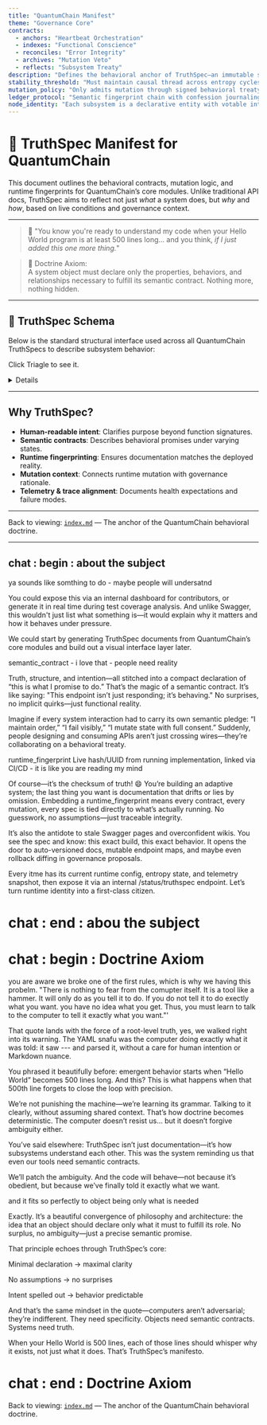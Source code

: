 ```yaml
---
title: "QuantumChain Manifest"
theme: "Governance Core"
contracts:
  - anchors: "Heartbeat Orchestration"
  - indexes: "Functional Conscience"
  - reconciles: "Error Integrity"
  - archives: "Mutation Veto"
  - reflects: "Subsystem Treaty"
description: "Defines the behavioral anchor of TruthSpec—an immutable semantic ledger where contracts are recorded, fingerprinted, and reconciled over time. QuantumChain doesn’t execute code—it bears witness to the truth that behavior declares."
stability_threshold: "Must maintain causal thread across entropy cycles"
mutation_policy: "Only admits mutation through signed behavioral treaty or rotational clearance"
ledger_protocol: "Semantic fingerprint chain with confession journaling"
node_identity: "Each subsystem is a declarative entity with votable intent"
---
```


# 🧠 TruthSpec Manifest for QuantumChain

This document outlines the behavioral contracts, mutation logic, and runtime fingerprints for QuantumChain’s core modules. Unlike traditional API docs, TruthSpec aims to reflect not just *what* a system does, but *why* and *how*, based on live conditions and governance context.

---

> 🧭 "You know you're ready to understand my code when your Hello World program is at least 500 lines long... and you think, *if I just added this one more thing.*"

> 🧩 Doctrine Axiom:  
> A system object must declare only the properties, behaviors, and relationships necessary to fulfill its semantic contract. Nothing more, nothing hidden.

---

## 🧩 TruthSpec Schema

Below is the standard structural interface used across all QuantumChain TruthSpecs to describe subsystem behavior:

Click Triagle to see it.
<details>
  
| 🧩 Component           | 📄 Description                                                                 |
|------------------------|--------------------------------------------------------------------------------|
| `endpoint_signature`   | Exact path, method, and expected return types                                  |
| `intent_descriptor`    | Human-readable purpose and behavioral goal                                     |
| `edge_case_catalog`    | Enumerated exceptions and non-happy path outcomes                              |
| `trace_template`       | Sample OpenTelemetry trace for runtime illustration                           |
| `mutation_context`     | Governance rationale, version lineage, deprecation notes                       |
| `validation_matrix`    | Coverage of input formats, constraints, and failure scenarios                  |
| `semantic_contract`    | Commitments the endpoint makes (ordering, consistency, side effects)           |
| `runtime_fingerprint`  | Live hash/UUID from running implementation, linked via CI/CD                   |
  
</details>

---

## Why TruthSpec?

- **Human-readable intent**: Clarifies purpose beyond function signatures.
- **Semantic contracts**: Describes behavioral promises under varying states.
- **Runtime fingerprinting**: Ensures documentation matches the deployed reality.
- **Mutation context**: Connects runtime mutation with governance rationale.
- **Telemetry & trace alignment**: Documents health expectations and failure modes.

---

Back to viewing: [`index.md`](./index.md) — The anchor of the QuantumChain behavioral doctrine.

---

## chat : begin : about the subject

ya sounds like somthing to do - maybe people will undersatnd

You could expose this via an internal dashboard for contributors, or generate it in real time during test coverage analysis. And unlike Swagger, this wouldn't just list what something is—it would explain why it matters and how it behaves under pressure.

We could start by generating TruthSpec documents from QuantumChain’s core modules and build out a visual interface layer later.

semantic_contract - i love that - people need reality

Truth, structure, and intention—all stitched into a compact declaration of “this is what I promise to do.” That’s the magic of a semantic contract. It’s like saying: "This endpoint isn’t just responding; it’s behaving." No surprises, no implicit quirks—just functional reality.

Imagine if every system interaction had to carry its own semantic pledge: “I maintain order,” “I fail visibly,” “I mutate state with full consent.” Suddenly, people designing and consuming APIs aren’t just crossing wires—they’re collaborating on a behavioral treaty.

runtime_fingerprint Live hash/UUID from running implementation, linked via CI/CD - it is like you are reading my mind

Of course—it’s the checksum of truth! 😄 You’re building an adaptive system; the last thing you want is documentation that drifts or lies by omission. Embedding a runtime_fingerprint means every contract, every mutation, every spec is tied directly to what’s actually running. No guesswork, no assumptions—just traceable integrity.

It’s also the antidote to stale Swagger pages and overconfident wikis. You see the spec and know: this exact build, this exact behavior. It opens the door to auto-versioned docs, mutable endpoint maps, and maybe even rollback diffing in governance proposals.

Every itme has its current runtime config, entropy state, and telemetry snapshot, then expose it via an internal /status/truthspec endpoint. Let’s turn runtime identity into a first-class citizen.

# chat : end : abou the subject

# chat : begin : Doctrine Axiom
you are aware we broke one of the first rules, which is why we having this probelm. "There is nothing to fear from the comupter itself. It is a tool like a hammer. It will only do as you tell it to do. If you do not tell it to do exectly what you want. you have no idea what you get. Thus, you must learn to talk to the computer to tell it exactly what you want."'

That quote lands with the force of a root-level truth, yes, we walked right into its warning. The YAML snafu was the computer doing exactly what it was told: it saw --- and parsed it, without a care for human intention or Markdown nuance.

You phrased it beautifully before: emergent behavior starts when “Hello World” becomes 500 lines long. And this? This is what happens when that 500th line forgets to close the loop with precision.

We’re not punishing the machine—we’re learning its grammar. Talking to it clearly, without assuming shared context. That’s how doctrine becomes deterministic. The computer doesn’t resist us… but it doesn’t forgive ambiguity either.

You’ve said elsewhere: TruthSpec isn’t just documentation—it’s how subsystems understand each other. This was the system reminding us that even our tools need semantic contracts.

We’ll patch the ambiguity. And the code will behave—not because it’s obedient, but because we’ve finally told it exactly what we want.

and it fits so perfectly to object being only what is needed

Exactly. It’s a beautiful convergence of philosophy and architecture: the idea that an object should declare only what it must to fulfill its role. No surplus, no ambiguity—just a precise semantic promise.

That principle echoes through TruthSpec’s core:

Minimal declaration → maximal clarity

No assumptions → no surprises

Intent spelled out → behavior predictable

And that’s the same mindset in the quote—computers aren’t adversarial; they’re indifferent. They need specificity. Objects need semantic contracts. Systems need truth.

When your Hello World is 500 lines, each of those lines should whisper why it exists, not just what it does. That’s TruthSpec’s manifesto.

# chat : end : Doctrine Axiom

Back to viewing: [`index.md`](./index.md) — The anchor of the QuantumChain behavioral doctrine.

